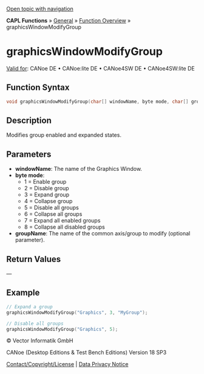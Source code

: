 [Open topic with navigation](../../../../../CANoeDEFamily.htm#Topics/CAPLFunctions/Other/Functions/CAPLfunctionGraphicsWindowModifyGroup.md)

**CAPL Functions** » [General](../CAPLGeneralStartPage.md) » [Function Overview](../CAPLfunctionsGeneralOverview.md) » graphicsWindowModifyGroup

# graphicsWindowModifyGroup

[Valid for](../../../Shared/FeatureAvailability.md): CANoe DE • CANoe:lite DE • CANoe4SW DE • CANoe4SW:lite DE

## Function Syntax

```c
void graphicsWindowModifyGroup(char[] windowName, byte mode, char[] groupName);
```

## Description

Modifies group enabled and expanded states.

## Parameters

- **windowName**: The name of the Graphics Window.
- **byte mode**:
  - 1 = Enable group
  - 2 = Disable group
  - 3 = Expand group
  - 4 = Collapse group
  - 5 = Disable all groups
  - 6 = Collapse all groups
  - 7 = Expand all enabled groups
  - 8 = Collapse all disabled groups
- **groupName**: The name of the common axis/group to modify (optional parameter).

## Return Values

—

## Example

```c
// Expand a group
graphicsWindowModifyGroup("Graphics", 3, "MyGroup");

// Disable all groups
graphicsWindowModifyGroup("Graphics", 5);
```

© Vector Informatik GmbH

CANoe (Desktop Editions & Test Bench Editions) Version 18 SP3

[Contact/Copyright/License](../../../Shared/ContactCopyrightLicense.md) | [Data Privacy Notice](https://www.vector.com/int/en/company/get-info/privacy-policy/)